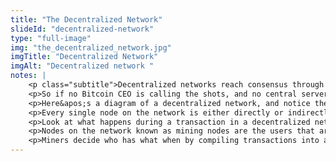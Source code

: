 ```yaml
--- 
title: "The Decentralized Network"
slideId: "decentralized-network"
type: "full-image"
img: "the_decentralized_network.jpg"
imgTitle: "Decentralized Network"
imgAlt: "Decentralized network "
notes: | 
    <p class="subtitle">Decentralized networks reach consensus through a process known as mining mining.</p>
    <p>So if no Bitcoin CEO is calling the shots, and no central server is making decisions, how does a decentralized network make decisions?</p>
    <p>Here&apos;s a diagram of a decentralized network, and notice the difference in structure compared to that hub and spoke centralized model. </p>
    <p>Every single node on the network is either directly or indirectly connected, creating an egalitarian web of decentralized nodes. Egalitarian is a great word to use when describing a blockchain, since no one entity is calling the shots, and all have access to the network.</p>
    <p>Look at what happens during a transaction in a decentralized network. One individual is sending out a bitcoin transaction, not specifically to any one of these nodes. When he does send his transaction out, it is broadcast to the rest of the network. At this point, the network has to come into agreement about that transaction. The process of the network coming to a decision in order to validate transactions is what&apos;s known as reaching consensus. Another way to explain consensus would be nodes coming into agreement on a constantly updating public ledger.</p>
    <p>Nodes on the network known as mining nodes are the users that are compiling valid data onto the blockchain. This process is also known as mining, and miners have an important decision making role in the ecosystem. </p>
    <p>Miners decide who has what when by compiling transactions into a data holding &#x201C;vehicle&#x201D; known as a block. Simply put, blocks are the things that hold batches of transactions. These miners are racing to form a block by solving a really tough math problem (one that takes these powerful computers an average of 10 minutes to solve) in order to get the right to compile transactions into a block. Why are they racing for the right to compile the next block? The winner of this mathematical race that puts forward a block full of valid transactions that gets added to the chain is compensated with what&apos;s known as a block reward, and today that reward is 6.25 bitcoin per block.</p>
---
```

